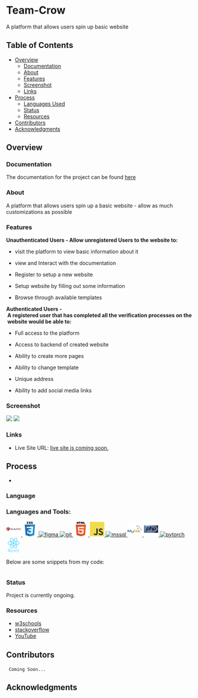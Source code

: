 # Team-Crow
A platform that allows users spin up basic website
 ## Table of Contents 
  
- [Overview](#overview) 
    - [Documentation](#documentation) 
    - [About](#about) 
    - [Features](#features) 
    - [Screenshot](#screenshot) 
    - [Links](#links) 
- [Process](#process) 
    - [Languages Used](#language) 
    - [Status](#status) 
    - [Resources](#resources) 
- [Contributors](#contributors) 
- [Acknowledgments](#acknowledgments) 
  
 ## Overview 
  
 ### Documentation 
  
 The documentation for the project can be found [here](https://docs.google.com/document/d/1bAC8SA4oRWiUVSE1V6M7vfbzWTZvqheq-qBEUF9HYHM/edit) 
  
 ### About 
  
A platform that allows users spin up a basic website - allow as much customizations as possible 
  
### Features 
  
**Unauthenticated Users - Allow unregistered Users to the website to:** 
  
 - visit the platform to view basic information about it 

 - view and Interact with the documentation 

 - Register to setup a new website
 - Setup website by filling out some information
 - Browse through available templates

  
**Authenticated Users - A registered user that has completed all the verification processes on the website would be able to:**
  
 - Full access to the platform 

 - Access to backend of created website 
 - Ability to create more pages
 - Ability to change template
 - Unique address
 - Ability to add social media links
 
  
 ### Screenshot 
  
 ![](./) 
 ![](./) 
  
 ### Links 
- Live Site URL: [live site is coming soon.](https://google.com) 
  
 ## Process  
  - 
  
### Language 
  
<h3 align="left">Languages and Tools:</h3>
<p align="left"> <a href="https://angular.io" target="_blank" rel="noreferrer"> <img src="https://raw.githubusercontent.com/devicons/devicon/master/icons/angularjs/angularjs-original-wordmark.svg" alt="angularjs" width="40" height="40"/> </a> <a href="https://www.w3schools.com/css/" target="_blank" rel="noreferrer"> <img src="https://raw.githubusercontent.com/devicons/devicon/master/icons/css3/css3-original-wordmark.svg" alt="css3" width="40" height="40"/> </a> <a href="https://www.figma.com/" target="_blank" rel="noreferrer"> <img src="https://www.vectorlogo.zone/logos/figma/figma-icon.svg" alt="figma" width="40" height="40"/> </a> <a href="https://git-scm.com/" target="_blank" rel="noreferrer"> <img src="https://www.vectorlogo.zone/logos/git-scm/git-scm-icon.svg" alt="git" width="40" height="40"/> </a> <a href="https://www.w3.org/html/" target="_blank" rel="noreferrer"> <img src="https://raw.githubusercontent.com/devicons/devicon/master/icons/html5/html5-original-wordmark.svg" alt="html5" width="40" height="40"/> </a> <a href="https://developer.mozilla.org/en-US/docs/Web/JavaScript" target="_blank" rel="noreferrer"> <img src="https://raw.githubusercontent.com/devicons/devicon/master/icons/javascript/javascript-original.svg" alt="javascript" width="40" height="40"/> </a> <a href="https://www.microsoft.com/en-us/sql-server" target="_blank" rel="noreferrer"> <img src="https://www.svgrepo.com/show/303229/microsoft-sql-server-logo.svg" alt="mssql" width="40" height="40"/> </a> <a href="https://www.mysql.com/" target="_blank" rel="noreferrer"> <img src="https://raw.githubusercontent.com/devicons/devicon/master/icons/mysql/mysql-original-wordmark.svg" alt="mysql" width="40" height="40"/> </a> <a href="https://www.php.net" target="_blank" rel="noreferrer"> <img src="https://raw.githubusercontent.com/devicons/devicon/master/icons/php/php-original.svg" alt="php" width="40" height="40"/> </a> <a href="https://pytorch.org/" target="_blank" rel="noreferrer"> <img src="https://www.vectorlogo.zone/logos/pytorch/pytorch-icon.svg" alt="pytorch" width="40" height="40"/> </a> <a href="https://reactjs.org/" target="_blank" rel="noreferrer"> <img src="https://raw.githubusercontent.com/devicons/devicon/master/icons/react/react-original-wordmark.svg" alt="react" width="40" height="40"/> </a> </p>
  
 
 Below are some snippets from my code: 
  
 ```css 

 ``` 
  
### Status 
  
 Project is currently ongoing. 
  
  
### Resources 
  
- [w3schools](https://www.w3schools.com) 
- [stackoverflow](https://www.stackoverflow.com) 
- [YouTube](https://www.youtube.com) 
  
## Contributors  
 ` Coming Soon...`

## Acknowledgments
